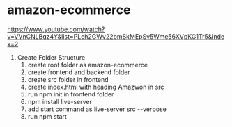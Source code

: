 # amazon-ecommerce

https://www.youtube.com/watch?v=VVnCNLBqz4Y&list=PLeh2GWv22bmSkMEpSv5Wme56XVpKG1Tr5&index=2

1. Create Folder Structure
   1. create root folder as amazon-ecommerce
   2. create frontend and backend folder
   3. create src folder in frontend
   4. create index.html with heading Amazwon in src
   5. run npm init in frontend folder
   6. npm install live-server
   7. add start command as live-server src --verbose
   8. run npm start
